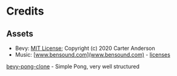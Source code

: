 # Credits

## Assets

* Bevy: [MIT License](licenses/Bevy_MIT_License.md); Copyright (c) 2020 Carter Anderson
* Music: [www.bensound.com](www.bensound.com) - [licenses](https://www.bensound.com/royalty-free-music/track/creative-minds)

[bevy-pong-clone](https://github.com/FSMaxB/bevy-pong-clone) - Simple Pong, very well structured